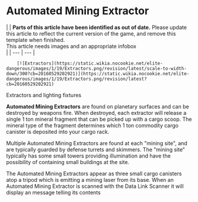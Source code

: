 # Automated Mining Extractor
|  | **Parts of this article have been identified as out of date.** Please update this article to reflect the current version of the game, and remove this template when finished.
<br>This article needs images and an appropriate infobox<br> |
| --- | --- |

 	 	[![Extractors](https://static.wikia.nocookie.net/elite-dangerous/images/1/19/Extractors.png/revision/latest/scale-to-width-down/300?cb=20160529202921)](https://static.wikia.nocookie.net/elite-dangerous/images/1/19/Extractors.png/revision/latest?cb=20160529202921) 	 		 			 		 		 		 			
Extractors and lighting fixtures
 		 	 

**Automated Mining Extractors** are found on planetary surfaces and can be destroyed by weapons fire. When destroyed, each extractor will release a single 1 ton mineral fragment that can be picked up with a cargo scoop. The mineral type of the fragment determines which 1 ton commodity cargo canister is deposited into your cargo rack. 

Multiple Automated Mining Extractors are found at each "mining site", and are typically guarded by defense turrets and skimmers. The "mining site" typically has some small towers providing illumination and have the possibility of containing small buildings at the site. 

The Automated Mining Extractors appear as three small cargo canisters atop a tripod which is emitting a mining laser from its base. When an Automated Mining Extractor is scanned with the Data Link Scanner it will display an message telling its contents